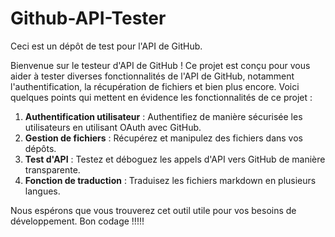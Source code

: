 # Github-API-Tester

Ceci est un dépôt de test pour l'API de GitHub.

Bienvenue sur le testeur d'API de GitHub ! Ce projet est conçu pour vous aider à tester diverses fonctionnalités de l'API de GitHub, notamment l'authentification, la récupération de fichiers et bien plus encore. Voici quelques points qui mettent en évidence les fonctionnalités de ce projet :

1. **Authentification utilisateur** : Authentifiez de manière sécurisée les utilisateurs en utilisant OAuth avec GitHub.
2. **Gestion de fichiers** : Récupérez et manipulez des fichiers dans vos dépôts.
3. **Test d'API** : Testez et déboguez les appels d'API vers GitHub de manière transparente.
4. **Fonction de traduction** : Traduisez les fichiers markdown en plusieurs langues.

Nous espérons que vous trouverez cet outil utile pour vos besoins de développement. Bon codage !!!!!

